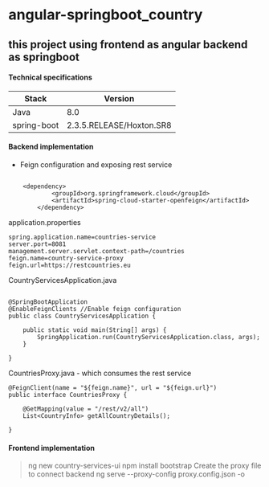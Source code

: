# angular-springboot_country
## this project using frontend as angular backend as springboot
#### Technical specifications

**Stack**|**Version**
---------|-----------
Java        | 8.0
spring-boot | 2.3.5.RELEASE/Hoxton.SR8


#### Backend implementation
* Feign configuration and exposing rest service
```

    <dependency>
			<groupId>org.springframework.cloud</groupId>
			<artifactId>spring-cloud-starter-openfeign</artifactId>
		</dependency>

```

application.properties
```
spring.application.name=countries-service
server.port=8081
management.server.servlet.context-path=/countries
feign.name=country-service-proxy
feign.url=https://restcountries.eu

```

CountryServicesApplication.java

```

@SpringBootApplication
@EnableFeignClients //Enable feign configuration
public class CountryServicesApplication {

	public static void main(String[] args) {
		SpringApplication.run(CountryServicesApplication.class, args);
	}

}

```
CountriesProxy.java - which consumes the rest service

```
@FeignClient(name = "${feign.name}", url = "${feign.url}")
public interface CountriesProxy {

    @GetMapping(value = "/rest/v2/all")
    List<CountryInfo> getAllCountryDetails();

}

```
#### Frontend implementation

>ng new country-services-ui
>npm install bootstrap
Create the proxy file to connect backend
>ng serve --proxy-config proxy.config.json -o